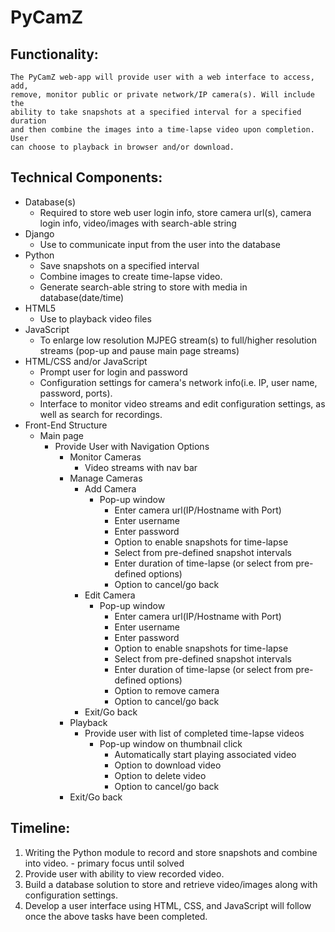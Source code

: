 # PyCamZ

## Functionality:
    The PyCamZ web-app will provide user with a web interface to access, add,
    remove, monitor public or private network/IP camera(s). Will include the
    ability to take snapshots at a specified interval for a specified duration
    and then combine the images into a time-lapse video upon completion. User
    can choose to playback in browser and/or download.

## Technical Components:
+ Database(s)
  * Required to store web user login info, store camera url(s), camera login info, video/images with search-able string
+ Django
  * Use to communicate input from the user into the database
+ Python
  * Save snapshots on a specified interval
  * Combine images to create time-lapse video.
  * Generate search-able string to store with media in database(date/time)
+ HTML5
  * Use to playback video files
+ JavaScript
  * To enlarge low resolution MJPEG stream(s) to full/higher resolution streams (pop-up and pause main page streams)
+ HTML/CSS and/or JavaScript
  * Prompt user for login and password
  * Configuration settings for camera's network info(i.e. IP, user name, password, ports).
  * Interface to monitor video streams and edit configuration settings, as well as search for recordings.
+ Front-End Structure
  * Main page
    * Provide User with Navigation Options
      * Monitor Cameras
        * Video streams with nav bar
      * Manage Cameras
        * Add Camera
          * Pop-up window
            * Enter camera url(IP/Hostname with Port)
            * Enter username
            * Enter password
            * Option to enable snapshots for time-lapse
            * Select from pre-defined snapshot intervals
            * Enter duration of time-lapse (or select from pre-defined options)
            * Option to cancel/go back
        * Edit Camera
          * Pop-up window
            * Enter camera url(IP/Hostname with Port)
            * Enter username
            * Enter password
            * Option to enable snapshots for time-lapse
            * Select from pre-defined snapshot intervals
            * Enter duration of time-lapse (or select from pre-defined options)
            * Option to remove camera
            * Option to cancel/go back
        * Exit/Go back
      * Playback
        * Provide user with list of completed time-lapse videos
          * Pop-up window on thumbnail click
            * Automatically start playing associated video
            * Option to download video
            * Option to delete video
            * Option to cancel/go back
      * Exit/Go back

## Timeline:
1. Writing the Python module to record and store snapshots and combine into video. - primary focus until solved
1. Provide user with ability to view recorded video.
1. Build a database solution to store and retrieve video/images along with configuration settings.
1. Develop a user interface using HTML, CSS, and JavaScript will follow once the above tasks have been completed.
